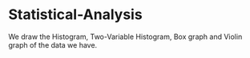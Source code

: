 # Statistical-Analysis
 We draw the Histogram, Two-Variable Histogram, Box graph and Violin graph of the data we have.

